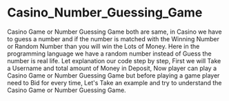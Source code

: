 # Casino_Number_Guessing_Game


 Casino Game or Number Guessing Game both are same, in Casino we have to guess a number and if the number is matched with the Winning Number or Random Number than you will win the Lots of Money. Here in the programming language we have a random number instead of Guess the number is real life. Let explanation our code step by step, First we will Take a Username and total amount of Money in Deposit, Now player can play a Casino Game or Number Guessing Game but before playing a game player need to Bid for every time, Let's Take an example and try to understand the Casino Game or Number Guessing Game.

